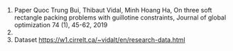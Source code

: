 1. Paper
Quoc Trung Bui, Thibaut Vidal, Minh Hoang Ha, On three soft rectangle packing problems with guillotine constraints, Journal of global optimization 74 (1), 45-62, 2019
2.
3. Dataset 
https://w1.cirrelt.ca/~vidalt/en/research-data.html